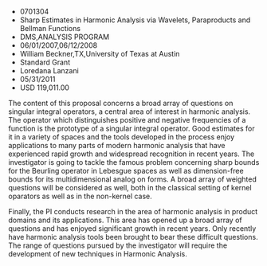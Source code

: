 
* 0701304
* Sharp Estimates in Harmonic Analysis via Wavelets, Paraproducts and Bellman Functions
* DMS,ANALYSIS PROGRAM
* 06/01/2007,06/12/2008
* William Beckner,TX,University of Texas at Austin
* Standard Grant
* Loredana Lanzani
* 05/31/2011
* USD 119,011.00

The content of this proposal concerns a broad array of questions on singular
integral operators, a central area of interest in harmonic analysis. The
operator which distinguishes positive and negative frequencies of a function is
the prototype of a singular integral operator. Good estimates for it in a
variety of spaces and the tools developed in the process enjoy applications to
many parts of modern harmonic analysis that have experienced rapid growth and
widespread recognition in recent years. The investigator is going to tackle the
famous problem concerning sharp bounds for the Beurling operator in Lebesgue
spaces as well as dimension-free bounds for its multidimensional analog on
forms. A broad array of weighted questions will be considered as well, both in
the classical setting of kernel oparators as well as in the non-kernel case.

Finally, the PI conducts research in the area of harmonic analysis in product
domains and its applications. This area has opened up a broad array of questions
and has enjoyed significant growth in recent years. Only recently have harmonic
analysis tools been brought to bear these difficult questions. The range of
questions pursued by the investigator will require the development of new
techniques in Harmonic Analysis.




